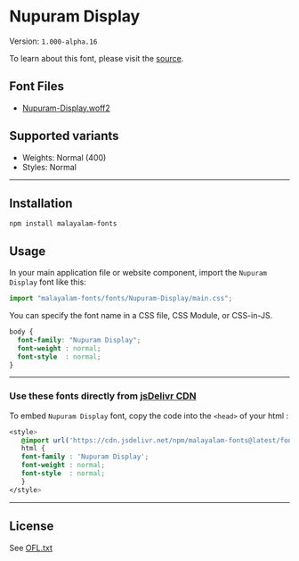 # Nupuram Display

Version: `1.000-alpha.16`

To learn about this font, please visit the [source](https://gitlab.com/smc/fonts/Nupuram).

## Font Files

* [Nupuram-Display.woff2](Nupuram-Display.woff2)

## Supported variants

* Weights: Normal (400)
* Styles: Normal

---

## Installation

```shell
npm install malayalam-fonts
```
## Usage

In your main application file or website component, import the `Nupuram Display` font like this:

```javascript
import "malayalam-fonts/fonts/Nupuram-Display/main.css";
```
You can specify the font name in a CSS file, CSS Module, or CSS-in-JS.

```css
body {
  font-family: "Nupuram Display";
  font-weight : normal;
  font-style  : normal;
}
```
---

### Use these fonts directly from [jsDelivr CDN](https://www.jsdelivr.com/package/npm/malayalam-fonts)

To embed `Nupuram Display` font, copy the code into the `<head>` of your html :

````css
<style>
   @import url('https://cdn.jsdelivr.net/npm/malayalam-fonts@latest/fonts/Nupuram-Display/main.min.css');
   html {
   font-family : 'Nupuram Display';
   font-weight : normal;
   font-style  : normal;
   }
</style>
````
---
## License

See [OFL.txt](OFL.txt)